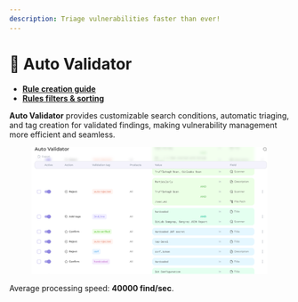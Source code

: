 ```yaml
---
description: Triage vulnerabilities faster than ever!
---
```


# 🎣 Auto Validator

* [**Rule creation guide**](https://docs.whitespots.io/appsec-portal/features/auto-validator/rule-creation)
* [**Rules filters & sorting**](https://docs.whitespots.io/appsec-portal/features/auto-validator/rules-filters-and-sorting)

**Auto Validator** provides customizable search conditions, automatic triaging, and tag creation for validated findings, making vulnerability management more efficient and seamless.

<figure><img src="../../../.gitbook/assets/autovalid(1).png" alt=""><figcaption></figcaption></figure>

Average processing speed: **40000 find/sec**.
